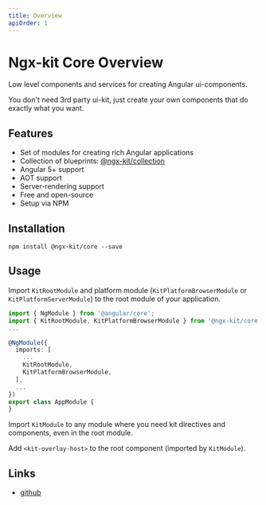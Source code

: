 ```yaml
---
title: Overview
apiOrder: 1
---
```


# Ngx-kit Core Overview

Low level components and services for creating Angular ui-components.

You don't need 3rd party ui-kit, just create your own components that do exactly what you want. 


## Features

* Set of modules for creating rich Angular applications 
* Collection of blueprints: [@ngx-kit/collection](https://ngx-kit.com/collection)
* Angular 5+ support
* AOT support
* Server-rendering support
* Free and open-source
* Setup via NPM


## Installation

```
npm install @ngx-kit/core --save
```

## Usage

Import `KitRootModule` and platform module (`KitPlatformBrowserModule` or `KitPlatformServerModule`) to the root module of your application.

```typescript
import { NgModule } from '@angular/core';
import { KitRootModule, KitPlatformBrowserModule } from '@ngx-kit/core';
...

@NgModule({
  imports: [
    ...
    KitRootModule,
    KitPlatformBrowserModule,
  ],
  ...
})
export class AppModule {
}
```

Import `KitModule` to any module where you need kit directives and components, even in the root module.

Add `<kit-overlay-host>` to the root component (imported by `KitModule`).


## Links

* [github](https://github.com/ngx-kit/ngx-kit)
